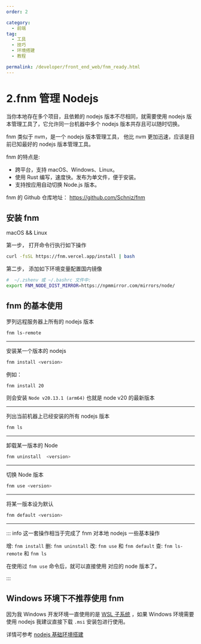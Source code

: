 ```yaml
---
order: 2

category:
  - 前端
tag:
  - 工具
  - 技巧
  - 环境搭建
  - 教程

permalink: /developer/front_end_web/fnm_ready.html
---
```


# 2.fnm 管理 Nodejs

当你本地存在多个项目，且依赖的 nodejs 版本不尽相同，就需要使用 nodejs 版本管理工具了，它允许同一台机器中多个 nodejs 版本共存且可以随时切换。

fnm 类似于 nvm，是一个 nodejs 版本管理工具， 他比 nvm 更加迅速，应该是目前已知最好的 nodejs 版本管理工具。

fnm 的特点是:

- 跨平台，支持 macOS、Windows、Linux。
- 使用 Rust 编写，速度快。发布为单文件，便于安装。
- 支持按应用自动切换 Node.js 版本。

fnm 的 Github 仓库地址：
<https://github.com/Schniz/fnm>

## 安装 fnm

macOS && Linux

第一步， 打开命令行执行如下操作

```bash
curl -fsSL https://fnm.vercel.app/install | bash
```

第二步， 添加如下环境变量配置国内镜像

```bash title=" ~/.zshenv 或 ~/.bashrc 文件中"
#  ~/.zshenv 或 ~/.bashrc 文件中:
export FNM_NODE_DIST_MIRROR=https://npmmirror.com/mirrors/node/
```

## fnm 的基本使用

罗列远程服务器上所有的 nodejs 版本

```bash
fnm ls-remote
```

---

安装某一个版本的 nodejs

```bash
fnm install <version>
```

例如：

```bash
fnm install 20
```

则会安装 `Node v20.13.1 (arm64)` 也就是 node v20 的最新版本

---

列出当前机器上已经安装的所有 nodejs 版本

```bash
fnm ls
```

---

卸载某一版本的 Node

```bash
fnm uninstall  <version>
```

---

切换 Node 版本

```bash
fnm use <version>
```

---

将某一版本设为默认

```bash
fnm default <version>
```

---

::: info 这一套操作相当于完成了 fnm 对本地 nodejs 一些基本操作

增: `fnm install`
删: `fnm uninstall`
改: `fnm use` 和 `fnm default`
查: `fnm ls-remote` 和 `fnm ls`

在使用过 `fnm use` 命令后，就可以直接使用 对应的 node 版本了。

:::

## Windows 环境下不推荐使用 fnm

因为我 Windows 开发环境一直使用的是 [WSL 子系统](/tutorial/wsl_ready.html) ，如果 Windows 环境需要使用 nodejs 我建议直接下载 `.msi` 安装包进行使用。

详情可参考 [nodejs 基础环境搭建](/developer/front_end_web/nodejs_ready.html)
